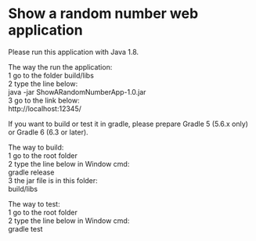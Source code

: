 # Show a random number web application

Please run this application with Java 1.8.  

The way the run the application:  
1 go to the folder build/libs  
2 type the line below:  
java -jar ShowARandomNumberApp-1.0.jar  
3 go to the link below:  
http://localhost:12345/

   
If you want to build or test it in gradle, please prepare Gradle 5 (5.6.x only) or Gradle 6 (6.3 or later).
   
The way to build:  
1 go to the root folder  
2 type the line below in Window cmd:  
gradle release  
3 the jar file is in this folder:  
build/libs

The way to test:  
1 go to the root folder  
2 type the line below in Window cmd:  
gradle test
